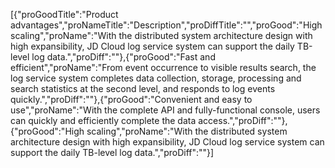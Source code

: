 [{"proGoodTitle":"Product advantages","proNameTitle":"Description","proDiffTitle":"","proGood":"High scaling","proName":"With the distributed system architecture design with high expansibility, JD Cloud log service system can support the daily TB-level log data.","proDiff":""},{"proGood":"Fast and efficient","proName":"From event occurrence to visible results search, the log service system completes data collection, storage, processing and search statistics at the second level, and responds to log events quickly.","proDiff":""},{"proGood":"Convenient and easy to use","proName":"With the complete API and fully-functional console, users can quickly and efficiently complete the data access.","proDiff":""},{"proGood":"High scaling","proName":"With the distributed system architecture design with high expansibility, JD Cloud log service system can support the daily TB-level log data.","proDiff":""}]